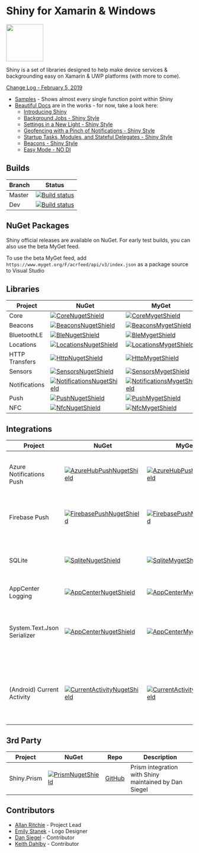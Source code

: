 ﻿# Shiny for Xamarin & Windows 
<img src="art/logo.png" width="100" /> 

Shiny is a set of libraries designed to help make device services & backgrounding easy on Xamarin & UWP platforms (with more to come).

[Change Log - February 5, 2019](changelog)

* [Samples](https://github.com/shinyorg/shinysamples) - Shows almost every single function point within Shiny
* [Beautiful Docs](https://shinylib.net) are in the works - for now, take a look here:
  * [Introducing Shiny](https://allancritchie.net/posts/introducingshiny)
  * [Background Jobs - Shiny Style](https://allancritchie.net/posts/shinyjobs)
  * [Settings in a New Light - Shiny Style](https://allancritchie.net/posts/shinysettings)
  * [Geofencing with a Pinch of Notifications - Shiny Style](https://allancritchie.net/posts/shiny-geofencing)
  * [Startup Tasks, Modules, and Stateful Delegates - Shiny Style](https://allancritchie.net/posts/shiny-di)
  * [Beacons - Shiny Style](https://allancritchie.net/posts/shiny-beacons)
  * [Easy Mode - NO DI](https://allancritchie.net/posts/shiny-easymode)


## Builds

Branch|Status
------|------
Master|[![Build status](https://dev.azure.com/shinylib/shiny/_apis/build/status/Build?branchName=master)](https://dev.azure.com/shinylib/shiny/_build/latest?definitionId=1)
Dev|[![Build status](https://dev.azure.com/shinylib/shiny/_apis/build/status/Build?branchName=dev)](https://dev.azure.com/shinylib/shiny/_build/latest?definitionId=1)|


## NuGet Packages

Shiny official releases are available on NuGet. For early test builds, you can also use the beta MyGet feed.

To use the beta MyGet feed, add `https://www.myget.org/F/acrfeed/api/v3/index.json` as a package source to Visual Studio


## Libraries

|Project|NuGet|MyGet|
|-------|-----|-----|
|Core | [![CoreNugetShield]][CoreNuget] | [![CoreMygetShield]][CoreMyget] |
|Beacons | [![BeaconsNugetShield]][BeaconsNuget] | [![BeaconsMygetShield]][BeaconsMyget] |
|BluetoothLE| [![BleNugetShield]][BleNuget] | [![BleMygetShield]][BleMyget] |
|Locations| [![LocationsNugetShield]][LocationsNuget] | [![LocationsMygetShield]][LocationsMyget] |
|HTTP Transfers| [![HttpNugetShield]][HttpNuget] | [![HttpMygetShield]][HttpMyget] |
|Sensors| [![SensorsNugetShield]][SensorsNuget] | [![SensorsMygetShield]][SensorsMyget] |
|Notifications| [![NotificationsNugetShield]][NotificationsNuget] | [![NotificationsMygetShield]][NotificationsMyget] |
|Push| [![PushNugetShield]][PushNuget] | [![PushMygetShield]][PushMyget] |
|NFC| [![NfcNugetShield]][NfcNuget] | [![NfcMygetShield]][NfcMyget] |


## Integrations
|Project|NuGet|MyGet|Description|
|-------|-----|-----|-----------|
|Azure Notifications Push| [![AzureHubPushNugetShield]][AzureHubPushNuget] | [![AzureHubPushMygetShield]][AzureHubPushMyget] | Push Integration for Azure Notification Hubs - Support for iOS, Android, & UWP
|Firebase Push| [![FirebasePushNugetShield]][FirebasePushNuget] | [![FirebasePushMygetShield]][FirebasePushMyget] | Push Integration for Google Firebase - Support for iOS & Android
|SQLite| [![SqliteNugetShield]][SqliteNuget] | [![SqliteMygetShield]][SqliteMyget] | Provides caching, logging, storage, & settings implementations
|AppCenter Logging| [![AppCenterNugetShield]][AppCenterNuget] | [![AppCenterMygetShield]][AppCenterMyget] | Log errors to AppCenter
|System.Text.Json Serializer| [![AppCenterNugetShield]][AppCenterNuget] | [![AppCenterMygetShield]][AppCenterMyget] | This is the new .NET serializer coming into modern .NET.  This will eventually be standard in Shiny
|(Android) Current Activity| [![CurrentActivityNugetShield]][CurrentActivityNuget] | [![CurrentActivityMygetShield]][CurrentActivityMyget] | If you use James Montemagno's current top activity plugin, Shiny can use it instead of its internal version

## 3rd Party
|Project|NuGet|Repo|Description|
|-------|-----|----|-----------|
|Shiny.Prism|[![PrismNugetShield]][PrismNuget] | [GitHub](https://github.com/dansiegel/Prism.Container.Extensions) | Prism integration with Shiny maintained by Dan Siegel|

## Contributors
* [Allan Ritchie](https://github.com/aritchie) - Project Lead
* [Emily Stanek](https://github.com/emilystanek) - Logo Designer
* [Dan Siegel](https://github.com/dansiegel) - Contributor
* [Keith Dahlby](https://twitter.com/dahlbyk) - Contributor

[PrismNugetShield]: https://img.shields.io/nuget/v/Shiny.Prism.svg
[PrismNuget]: https://www.nuget.org/packages/Shiny.Prism/

[BeaconsNugetShield]: https://img.shields.io/nuget/v/Shiny.Beacons.svg
[BeaconsNuget]: https://www.nuget.org/packages/Shiny.Beacons/
[BeaconsMygetShield]: https://img.shields.io/myget/acrfeed/vpre/Shiny.Beacons.svg
[BeaconsMyget]: https://www.myget.org/feed/acrfeed/package/nuget/Shiny.Beacons

[CoreNugetShield]: https://img.shields.io/nuget/v/Shiny.Core.svg
[CoreNuget]: https://www.nuget.org/packages/Shiny.Core/
[CoreMygetShield]: https://img.shields.io/myget/acrfeed/vpre/Shiny.Core.svg
[CoreMyget]: https://www.myget.org/feed/acrfeed/package/nuget/Shiny.Core

[BleNugetShield]: https://img.shields.io/nuget/v/Shiny.BluetoothLE.svg
[BleNuget]: https://www.nuget.org/packages/Shiny.BluetoothLE/
[BleMygetShield]: https://img.shields.io/myget/acrfeed/vpre/Shiny.BluetoothLE.svg
[BleMyget]: https://www.myget.org/feed/acrfeed/package/nuget/Shiny.BluetoothLE

[LocationsNugetShield]: https://img.shields.io/nuget/v/Shiny.Locations.svg
[LocationsNuget]: https://www.nuget.org/packages/Shiny.Locations/
[LocationsMygetShield]: https://img.shields.io/myget/acrfeed/vpre/Shiny.Locations.svg
[LocationsMyget]: https://www.myget.org/feed/acrfeed/package/nuget/Shiny.Locations

[SensorsNugetShield]: https://img.shields.io/nuget/v/Shiny.Sensors.svg
[SensorsNuget]: https://www.nuget.org/packages/Shiny.Sensors/
[SensorsMygetShield]: https://img.shields.io/myget/acrfeed/vpre/Shiny.Sensors.svg
[SensorsMyget]: https://www.myget.org/feed/acrfeed/package/nuget/Shiny.Sensors

[HttpNugetShield]: https://img.shields.io/nuget/v/Shiny.Net.Http.svg
[HttpNuget]: https://www.nuget.org/packages/Shiny.Net.Http/
[HttpMygetShield]: https://img.shields.io/myget/acrfeed/vpre/Shiny.Net.Http.svg
[HttpMyget]: https://www.myget.org/feed/acrfeed/package/nuget/Shiny.Net.Http

[NotificationsNugetShield]: https://img.shields.io/nuget/v/Shiny.Notifications.svg
[NotificationsNuget]: https://www.nuget.org/packages/Shiny.Notifications/
[NotificationsMygetShield]: https://img.shields.io/myget/acrfeed/vpre/Shiny.Notifications.svg
[NotificationsMyget]: https://www.myget.org/feed/acrfeed/package/nuget/Shiny.Notifications

[PushNugetShield]: https://img.shields.io/nuget/v/Shiny.Push.svg
[PushNuget]: https://www.nuget.org/packages/Shiny.Push/
[PushMygetShield]: https://img.shields.io/myget/acrfeed/vpre/Shiny.Push.svg
[PushMyget]: https://www.myget.org/feed/acrfeed/package/nuget/Shiny.Push

[NfcNugetShield]: https://img.shields.io/nuget/v/Shiny.Nfc.svg
[NfcNuget]: https://www.nuget.org/packages/Shiny.Nfc/
[NfcMygetShield]: https://img.shields.io/myget/acrfeed/vpre/Shiny.Nfc.svg
[NfcMyget]: https://www.myget.org/feed/acrfeed/package/nuget/Shiny.Nfc

[SqliteNugetShield]: https://img.shields.io/nuget/v/Shiny.Integrations.Sqlite.svg
[SqliteNuget]: https://www.nuget.org/packages/Shiny.Integrations.Sqlite/
[SqliteMygetShield]: https://img.shields.io/myget/acrfeed/vpre/Shiny.Integrations.Sqlite.svg
[SqliteMyget]: https://www.myget.org/feed/acrfeed/package/nuget/Shiny.Integrations.Sqlite

[AppCenterNugetShield]: https://img.shields.io/nuget/v/Shiny.Logging.AppCenter.svg
[AppCenterNuget]: https://www.nuget.org/packages/Shiny.Logging.AppCenter/
[AppCenterMygetShield]: https://img.shields.io/myget/acrfeed/vpre/Shiny.Logging.AppCenter.svg
[AppCenterMyget]: https://www.myget.org/feed/acrfeed/package/nuget/Shiny.Logging.AppCenter

[CurrentActivityNugetShield]: https://img.shields.io/nuget/v/Shiny.Integrations.CurrentActivityPlugin.svg
[CurrentActivityNuget]: https://www.nuget.org/packages/Shiny.Integrations.CurrentActivityPlugin/
[CurrentActivityMygetShield]: https://img.shields.io/myget/acrfeed/vpre/Shiny.Integrations.CurrentActivityPlugin.svg
[CurrentActivityMyget]: https://www.myget.org/feed/acrfeed/package/nuget/Shiny.Integrations.CurrentActivityPlugin

[SysTextJsonNugetShield]: https://img.shields.io/nuget/v/Shiny.Integrations.SysTextJson.svg
[SysTextJsonNuget]: https://www.nuget.org/packages/Shiny.Integrations.SysTextJson/
[SysTextJsonMygetShield]: https://img.shields.io/myget/acrfeed/vpre/Shiny.Integrations.SysTextJson.svg
[SysTextJsonMyget]: https://www.myget.org/feed/acrfeed/package/nuget/Shiny.Integrations.SysTextJson

[PushNugetShield]: https://img.shields.io/nuget/v/Shiny.Push.svg
[PushNuget]: https://www.nuget.org/packages/Shiny.Push/
[PushMygetShield]: https://img.shields.io/myget/acrfeed/vpre/Shiny.Push.svg
[PushMyget]: https://www.myget.org/feed/acrfeed/package/nuget/Shiny.Push

[AzureHubPushNugetShield]: https://img.shields.io/nuget/v/Shiny.Push.AzureNotificationHubs.svg
[AzureHubPushNuget]: https://www.nuget.org/packages/Shiny.Push.AzureNotificationHubs/
[AzureHubPushMygetShield]: https://img.shields.io/myget/acrfeed/vpre/Shiny.Push.AzureNotificationHubs.svg
[AzureHubPushMyget]: https://www.myget.org/feed/acrfeed/package/nuget/Shiny.Push.AzureNotificationHubs

[FirebasePushNugetShield]: https://img.shields.io/nuget/v/Shiny.Push.FirebaseMessaging.svg
[FirebasePushNuget]: https://www.nuget.org/packages/Shiny.Push.FirebaseMessaging/
[FirebasePushMygetShield]: https://img.shields.io/myget/acrfeed/vpre/Shiny.Push.FirebaseMessaging.svg
[FirebasePushMyget]: https://www.myget.org/feed/acrfeed/package/nuget/Shiny.Push.FirebaseMessaging